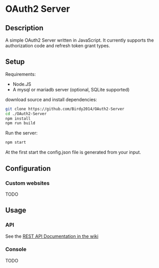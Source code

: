 # OAuth2 Server
## Description

A simple OAuth2 Server written in JavaScript. It currently supports the authorization code and refresh token grant types.

## Setup
Requirements:

- Node.JS
- A mysql or mariadb server (optional, SQLite supported)

download source and install dependencies:
```bash
git clone https://github.com/Birdy2014/OAuth2-Server
cd ./OAuth2-Server
npm install
npm run build
```

Run the server:
```bash
npm start
```

At the first start the config.json file is generated from your input.

## Configuration

### Custom websites

TODO

## Usage

### API

See the [REST API Documentation in the wiki](https://github.com/Birdy2014/OAuth2-Server/wiki/REST-API)

### Console

TODO

